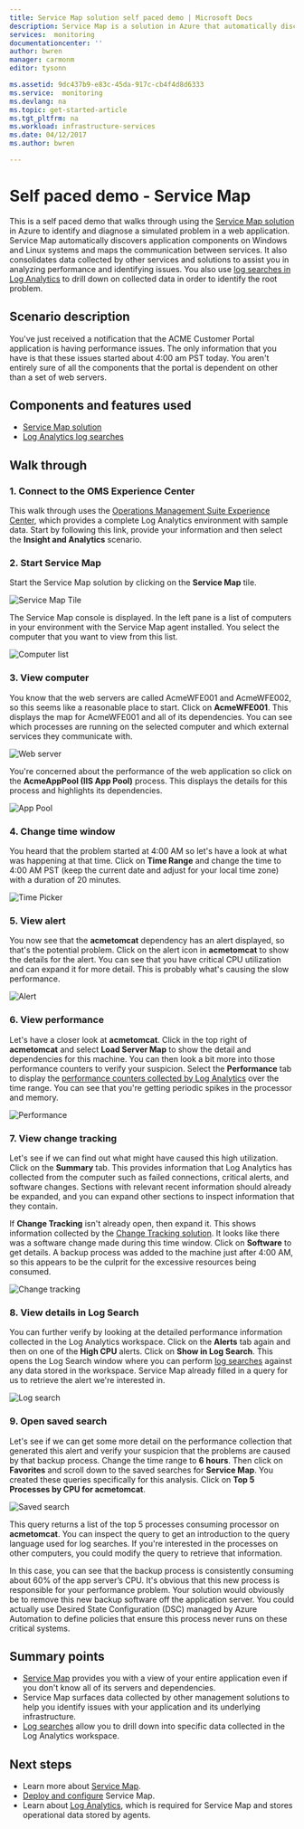 ```yaml
---
title: Service Map solution self paced demo | Microsoft Docs
description: Service Map is a solution in Azure that automatically discovers application components on Windows and Linux systems and maps the communication between services. This is a self paced demo that walks through using Service Map to identify and diagnose a simulated problem in a web application.
services:  monitoring
documentationcenter: ''
author: bwren
manager: carmonm
editor: tysonn

ms.assetid: 9dc437b9-e83c-45da-917c-cb4f4d8d6333
ms.service:  monitoring
ms.devlang: na
ms.topic: get-started-article
ms.tgt_pltfrm: na
ms.workload: infrastructure-services
ms.date: 04/12/2017
ms.author: bwren

---
```


# Self paced demo - Service Map
This is a self paced demo that walks through using the [Service Map solution](monitoring-service-map.md) in Azure to identify and diagnose a simulated problem in a web application. Service Map automatically discovers application components on Windows and Linux systems and maps the communication between services. It also consolidates data collected by other services and solutions to assist you in analyzing performance and identifying issues. You also use [log searches in Log Analytics](../log-analytics/log-analytics-log-searches.md) to drill down on collected data in order to identify the root problem.


## Scenario description
You've just received a notification that the ACME Customer Portal application is having performance issues. The only information that you have is that these issues started about 4:00 am PST today. You aren't entirely sure of all the components that the portal is dependent on other than a set of web servers. 

## Components and features used
- [Service Map solution](monitoring-service-map.md)
- [Log Analytics log searches](../log-analytics/log-analytics-log-searches.md)


## Walk through

### 1. Connect to the OMS Experience Center
This walk through uses the [Operations Management Suite Experience Center](https://experience.mms.microsoft.com/), which provides a complete Log Analytics environment with sample data. Start by following this link, provide your information and then select the **Insight and Analytics** scenario.


### 2. Start Service Map
Start the Service Map solution by clicking on the **Service Map** tile.

![Service Map Tile](media/monitoring-walkthrough-servicemap/tile.png)

The Service Map console is displayed. In the left pane is a list of computers in your environment with the Service Map agent installed. You select the computer that you want to view from this list.

![Computer list](media/monitoring-walkthrough-servicemap/computer-list.png)


### 3. View computer
You know that the web servers are called AcmeWFE001 and AcmeWFE002, so this seems like a reasonable place to start. Click on **AcmeWFE001**. This displays the map for AcmeWFE001 and all of its dependencies. You can see which processes are running on the selected computer and which external services they communicate with.

![Web server](media/monitoring-walkthrough-servicemap/web-server.png)

You're concerned about the performance of the web application so click on the **AcmeAppPool (IIS App Pool)** process. This displays the details for this process and highlights its dependencies. 

![App Pool](media/monitoring-walkthrough-servicemap/app-pool.png)


### 4. Change time window

You heard that the problem started at 4:00 AM so let's have a look at what was happening at that time. Click on **Time Range** and change the time to 4:00 AM PST (keep the current date and adjust for your local time zone) with a duration of 20 minutes.

![Time Picker](./media/monitoring-walkthrough-servicemap/time-picker.png)


### 5. View alert

You now see that the **acmetomcat** dependency has an alert displayed, so that's the potential problem. Click on the alert icon in **acmetomcat** to show the details for the alert. You can see that you have critical CPU utilization and can expand it for more detail. This is probably what's causing the slow performance. 

![Alert](./media/monitoring-walkthrough-servicemap/alert.png)


### 6. View performance

Let's have a closer look at **acmetomcat**. Click in the top right of **acmetomcat** and select **Load Server Map** to show the detail and dependencies for this machine. You can then look a bit more into those performance counters to verify your suspicion. Select the **Performance** tab to display the [performance counters collected by Log Analytics](../log-analytics/log-analytics-data-sources-performance-counters.md) over the time range. You can see that you're getting periodic spikes in the processor and memory.

![Performance](./media/monitoring-walkthrough-servicemap/performance.png)


### 7. View change tracking
Let's see if we can find out what might have caused this high utilization. Click on the **Summary** tab. This provides information that Log Analytics has collected from the computer such as failed connections, critical alerts, and software changes. Sections with relevant recent information should already be expanded, and you can expand other sections to inspect information that they contain.


If **Change Tracking** isn't already open, then expand it. This shows information collected by the [Change Tracking solution](../log-analytics/log-analytics-change-tracking.md). It looks like there was a software change made during this time window. Click on **Software** to get details. A backup process was added to the machine just after 4:00 AM, so this appears to be the culprit for the excessive resources being consumed.

![Change tracking](./media/monitoring-walkthrough-servicemap/change-tracking.png)



### 8. View details in Log Search
You can further verify by looking at the detailed performance information collected in the Log Analytics workspace. Click on the **Alerts** tab again and then on one of the **High CPU** alerts. Click on **Show in Log Search**. This opens the Log Search window where you can perform [log searches](../log-analytics/log-analytics-log-searches.md) against any data stored in the workspace. Service Map already filled in a query for us to retrieve the alert we're interested in. 

![Log search](./media/monitoring-walkthrough-servicemap/log-search.png)


### 9. Open saved search
Let's see if we can get some more detail on the performance collection that generated this alert and verify your suspicion that the problems are caused by that backup process. Change the time range to **6 hours**. Then click on **Favorites** and scroll down to the saved searches for **Service Map**. You created these queries specifically for this analysis. Click on **Top 5 Processes by CPU for acmetomcat**.

![Saved search](./media/monitoring-walkthrough-servicemap/saved-search.png)


This query returns a list of the top 5 processes consuming processor on **acmetomcat**. You can inspect the query to get an introduction to the query language used for log searches. If you're interested in the processes on other computers, you could modify the query to retrieve that information.

In this case, you can see that the backup process is consistently consuming about 60% of the app server’s CPU. It's obvious that this new process is responsible for your performance problem. Your solution would obviously be to remove this new backup software off the application server. You could actually use Desired State Configuration (DSC) managed by Azure Automation to define policies that ensure this process never runs on these critical systems.


## Summary points
- [Service Map](monitoring-service-map.md) provides you with a view of your entire application even if you don't know all of its servers and dependencies.
- Service Map surfaces data collected by other management solutions to help you identify issues with your application and its underlying infrastructure.
- [Log searches](../log-analytics/log-analytics-log-searches.md) allow you to drill down into specific data collected in the Log Analytics workspace.  

## Next steps
- Learn more about [Service Map](monitoring-service-map.md).
- [Deploy and configure](monitoring-service-map-configure.md) Service Map.
- Learn about [Log Analytics](../log-analytics/log-analytics-overview.md), which is required for Service Map and stores operational data stored by agents.